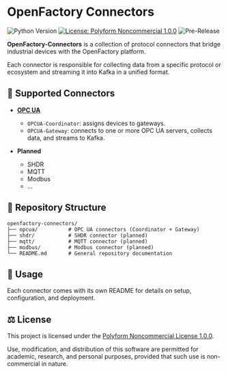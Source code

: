 # OpenFactory Connectors

![Python Version](https://img.shields.io/badge/python-3.13-blue?logo=python&logoColor=white)
[![License: Polyform Noncommercial 1.0.0](https://img.shields.io/badge/license-Polyform%20Noncommercial%201.0.0-green.svg)](LICENSE)
<img src="https://img.shields.io/badge/release-pre--release-yellow" alt="Pre-Release" />

**OpenFactory-Connectors** is a collection of protocol connectors that bridge industrial devices with the OpenFactory platform.

Each connector is responsible for collecting data from a specific protocol or ecosystem and streaming it into Kafka in a unified format.

## 🔗 Supported Connectors

- **[OPC UA](opcua)**  
  - `OPCUA-Coordinator`: assigns devices to gateways.  
  - `OPCUA-Gateway`: connects to one or more OPC UA servers, collects data, and streams to Kafka.

- **Planned**
    - SHDR
    - MQTT
    - Modbus
    - ...

## 📂 Repository Structure

```
openfactory-connectors/
├── opcua/          # OPC UA connectors (Coordinator + Gateway)
├── shdr/           # SHDR connector (planned)
├── mqtt/           # MQTT connector (planned)
├── modbus/         # Modbus connector (planned)
└── README.md       # General repository documentation
```

## 🚀 Usage

Each connector comes with its own README for details on setup, configuration, and deployment.  

## ⚖️ License

This project is licensed under the [Polyform Noncommercial License 1.0.0](LICENSE).

Use, modification, and distribution of this software are permitted for academic, research, and personal purposes, provided that such use is non-commercial in nature.
